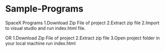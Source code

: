# Sample-Programs
SpaceX Programs
1.Download Zip File of project
2.Extract zip file
2.Import to visual studio and run index.html file.

OR
1.Download Zip File of project
2.Extract zip file
3.Open project folder in your local machine run index.html
